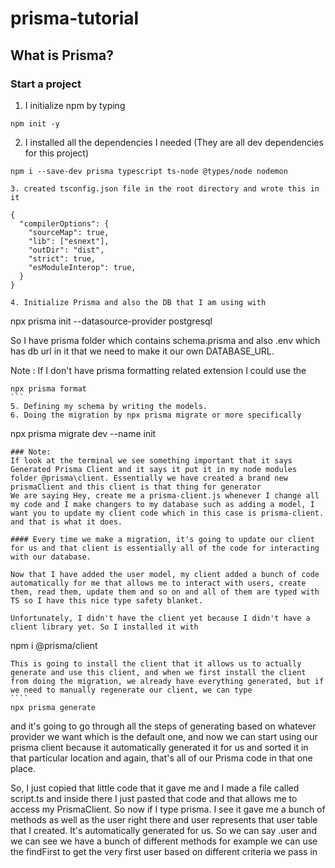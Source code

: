 # prisma-tutorial

## What is Prisma?

### Start a project

1. I initialize npm by typing
```
npm init -y
````
2.  I installed all the dependencies I needed (They are all dev dependencies for this project) 
````
npm i --save-dev prisma typescript ts-node @types/node nodemon

3. created tsconfig.json file in the root directory and wrote this in it 

{
  "compilerOptions": {
    "sourceMap": true,
    "lib": ["esnext"],
    "outDir": "dist",
    "strict": true,
    "esModuleInterop": true,
  }
}

4. Initialize Prisma and also the DB that I am using with 
````
npx prisma init --datasource-provider postgresql

So I have prisma folder which contains schema.prisma and also
.env which has db url in it that we need to make it our own DATABASE_URL.

Note : If I don't have prisma formatting related extension I could use the 

````
npx prisma format
```
5. Defining my schema by writing the models.
6. Doing the migration by npx prisma migrate or more specifically 

````
npx prisma migrate dev --name init
````
### Note:
If look at the terminal we see something important that it says 
Generated Prisma Client and it says it put it in my node modules folder @prisma\client. Essentially we have created a brand new prismaClient and this client is that thing for generator 
We are saying Hey, create me a prisma-client.js whenever I change all my code and I make changers to my database such as adding a model, I want you to update my client code which in this case is prisma-client. and that is what it does.

#### Every time we make a migration, it's going to update our client for us and that client is essentially all of the code for interacting with our database.

Now that I have added the user model, my client added a bunch of code automatically for me that allows me to interact with users, create them, read them, update them and so on and all of them are typed with TS so I have this nice type safety blanket. 

Unfortunately, I didn't have the client yet because I didn't have a client library yet. So I installed it with 
````
npm i @prisma/client
`````
This is going to install the client that it allows us to actually generate and use this client, and when we first install the client from doing the migration, we already have everything generated, but if we need to manually regenerate our client, we can type 
````
npx prisma generate
`````

and it's going to go through all the steps of generating based on whatever provider we want which is the default one, and now we can start using our prisma client because it automatically generated it for us and sorted it in that particular location and again, that's all of our Prisma code in that one place.

So, I just copied that little code that it gave me and I made a file called script.ts and inside there I just pasted that code and that allows me to access my PrismaClient. So now if I type prisma. I see it gave me a bunch of methods as well as the user right there and user represents that user table that I created. It's automatically generated for us. So we can say .user and we can see we have a bunch of different methods for example we can use the findFirst to get the very first user based on different criteria we pass in 
